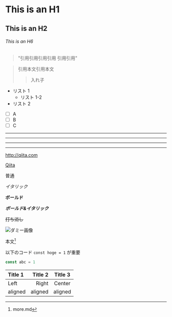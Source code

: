 # This is an H1

## This is an H2

###### This is an H6

> "引用引用引用引用
> 引用引用"

> 引用本文引用本文
>
> > 入れ子

- リスト 1
  - リスト 1-2
- リスト 2

- [ ] A
- [ ] B
- [ ] C

---

---

---

---

<http://qiita.com>

[Qiita](http://qiita.com)

普通

_イタリック_

**ボールド**

**_ボールド&イタリック_**

~~打ち消し~~

![ダミー画像](http://placehold.it/100)

本文[^注釈]

[^注釈]: more.md

以下のコード `const hoge = 1` が重要

```ts
const abc = 1
```

| Title 1 | Title 2 | Title 3 |
| :------ | ------: | :-----: |
| Left    |   Right | Center  |
| aligned | aligned | aligned |
